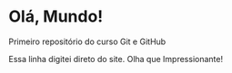 # Olá, Mundo!
 Primeiro repositório do curso Git e GitHub

 Essa linha digitei direto do site. Olha que Impressionante!
